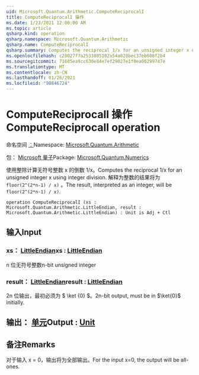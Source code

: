 ```yaml
---
uid: Microsoft.Quantum.Arithmetic.ComputeReciprocalI
title: ComputeReciprocalI 操作
ms.date: 1/23/2021 12:00:00 AM
ms.topic: article
qsharp.kind: operation
qsharp.namespace: Microsoft.Quantum.Arithmetic
qsharp.name: ComputeReciprocalI
qsharp.summary: Computes the reciprocal 1/x for an unsigned integer x using integer division. The result, interpreted as an integer, will be `floor(2^(2*n-1) / x)`.
ms.openlocfilehash: c28027f7a2533885102a54a028bec37eb608f2b4
ms.sourcegitcommit: 71605ea9cc630e84e7ef29027e1f0ea06299747e
ms.translationtype: MT
ms.contentlocale: zh-CN
ms.lasthandoff: 01/26/2021
ms.locfileid: "98846724"
---
```

# <a name="computereciprocali-operation"></a><span data-ttu-id="3e7dc-102">ComputeReciprocalI 操作</span><span class="sxs-lookup"><span data-stu-id="3e7dc-102">ComputeReciprocalI operation</span></span>

<span data-ttu-id="3e7dc-103">命名空间 [：](xref:Microsoft.Quantum.Arithmetic)</span><span class="sxs-lookup"><span data-stu-id="3e7dc-103">Namespace: [Microsoft.Quantum.Arithmetic](xref:Microsoft.Quantum.Arithmetic)</span></span>

<span data-ttu-id="3e7dc-104">包： [Microsoft 量子](https://nuget.org/packages/Microsoft.Quantum.Numerics)</span><span class="sxs-lookup"><span data-stu-id="3e7dc-104">Package: [Microsoft.Quantum.Numerics](https://nuget.org/packages/Microsoft.Quantum.Numerics)</span></span>


<span data-ttu-id="3e7dc-105">使用整除计算无符号整数 x 的倒数 1/x。</span><span class="sxs-lookup"><span data-stu-id="3e7dc-105">Computes the reciprocal 1/x for an unsigned integer x using integer division.</span></span> <span data-ttu-id="3e7dc-106">解释为整数的结果将为 `floor(2^(2*n-1) / x)` 。</span><span class="sxs-lookup"><span data-stu-id="3e7dc-106">The result, interpreted as an integer, will be `floor(2^(2*n-1) / x)`.</span></span>

```qsharp
operation ComputeReciprocalI (xs : Microsoft.Quantum.Arithmetic.LittleEndian, result : Microsoft.Quantum.Arithmetic.LittleEndian) : Unit is Adj + Ctl
```


## <a name="input"></a><span data-ttu-id="3e7dc-107">输入</span><span class="sxs-lookup"><span data-stu-id="3e7dc-107">Input</span></span>

### <a name="xs--littleendian"></a><span data-ttu-id="3e7dc-108">xs： [LittleEndian](xref:Microsoft.Quantum.Arithmetic.LittleEndian)</span><span class="sxs-lookup"><span data-stu-id="3e7dc-108">xs : [LittleEndian](xref:Microsoft.Quantum.Arithmetic.LittleEndian)</span></span>

<span data-ttu-id="3e7dc-109">n 位无符号整数</span><span class="sxs-lookup"><span data-stu-id="3e7dc-109">n-bit unsigned integer</span></span>


### <a name="result--littleendian"></a><span data-ttu-id="3e7dc-110">result： [LittleEndian](xref:Microsoft.Quantum.Arithmetic.LittleEndian)</span><span class="sxs-lookup"><span data-stu-id="3e7dc-110">result : [LittleEndian](xref:Microsoft.Quantum.Arithmetic.LittleEndian)</span></span>

<span data-ttu-id="3e7dc-111">2n 位输出，最初必须为 $ \ket {0} $。</span><span class="sxs-lookup"><span data-stu-id="3e7dc-111">2n-bit output, must be in $\ket{0}$ initially.</span></span>



## <a name="output--unit"></a><span data-ttu-id="3e7dc-112">输出： [单元](xref:microsoft.quantum.lang-ref.unit)</span><span class="sxs-lookup"><span data-stu-id="3e7dc-112">Output : [Unit](xref:microsoft.quantum.lang-ref.unit)</span></span>



## <a name="remarks"></a><span data-ttu-id="3e7dc-113">备注</span><span class="sxs-lookup"><span data-stu-id="3e7dc-113">Remarks</span></span>

<span data-ttu-id="3e7dc-114">对于输入 x = 0，输出将为全部输出。</span><span class="sxs-lookup"><span data-stu-id="3e7dc-114">For the input x=0, the output will be all-ones.</span></span>